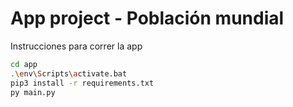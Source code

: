 # App project - Población mundial

Instrucciones para correr la app

```sh
cd app
.\env\Scripts\activate.bat
pip3 install -r requirements.txt
py main.py
```
